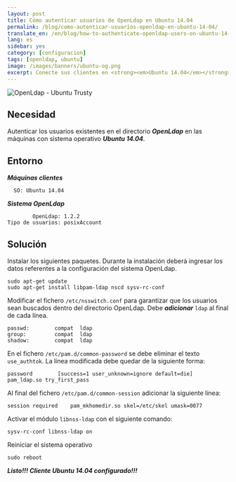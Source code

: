 ```yaml
---
layout: post
title: Cómo autenticar usuarios de OpenLdap en Ubuntu 14.04
permalink: /blog/como-autenticar-usuarios-openldap-en-ubuntu-14-04/
translate_en: /en/blog/how-to-authenticate-openldap-users-on-ubuntu-14-04/
lang: es
sidebar: yes
category: [configuracion]
tags: [openldap, ubuntu]
image: /images/banners/ubuntu-og.png
excerpt: Conecte sus clientes en <strong><em>Ubuntu 14.04</em></strong> a su directorio <strong><em>OpenLdap</em></strong> con solo <strong><em>5 pasos!!!</em></strong>
---
```


<img src="{{ site.baseurl }}/images/banners/openldap-ubuntu.png" title="OpenLdap - Ubuntu Trusty" name="OpenLdap - Ubuntu Trusty" />

## Necesidad

Autenticar los usuarios existentes en el directorio **_OpenLdap_** en las máquinas con sistema operativo **_Ubuntu 14.04_**.

## Entorno

**_Máquinas clientes_**

```
  SO: Ubuntu 14.04
```

**_Sistema OpenLdap_**

```
        OpenLdap: 1.2.2
Tipo de usuarios: posixAccount
```

## Solución

Instalar los siguientes paquetes. Durante la instalación deberá ingresar los datos referentes a la configuración del sistema OpenLdap.

```
sudo apt-get update
sudo apt-get install libpam-ldap nscd sysv-rc-conf
```

Modificar el fichero `/etc/nsswitch.conf` para garantizar que los usuarios sean buscados dentro del directorio OpenLdap. Debe **_adicionar_** `ldap` al final de cada línea.

```
passwd:        compat  ldap
group:         compat  ldap
shadow:        compat  ldap
```

En el fichero `/etc/pam.d/common-password` se debe eliminar el texto `use_authtok`. La línea modificada debe quedar de la siguiente forma:

```
password        [success=1 user_unknown=ignore default=die]     pam_ldap.so try_first_pass
```

Al final del fichero `/etc/pam.d/common-session` adicionar la siguiente línea:

```
session required    pam_mkhomedir.so skel=/etc/skel umask=0077
```

Activar el módulo `libnss-ldap` con el siguiente comando:

```
sysv-rc-conf libnss-ldap on
```

Reiniciar el sistema operativo

```
sudo reboot
```

**_Listo!!! Cliente Ubuntu 14.04 configurado!!!_**